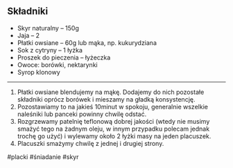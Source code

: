 ## Składniki

-   Skyr naturalny – 150g
-   Jaja – 2
-   Płatki owsiane – 60g lub mąka, np. kukurydziana
-   Sok z cytryny – 1 łyżka
-   Proszek do pieczenia – łyżeczka
-   Owoce: borówki, nektarynki
-   Syrop klonowy

---
1. Płatki owsiane blendujemy na mąkę. Dodajemy do nich pozostałe składniki oprócz borówek i mieszamy na gładką konsystencję. 
2. Pozostawiamy to na jakieś 10minut w spokoju, generalnie wszelkie naleśniki lub panceki powinny chwilę odstać.
3. Rozgrzewamy patelnię teflonową dobrej jakości (wtedy nie musimy smażyć tego na żadnym oleju, w innym przypadku polecam jednak trochę go użyć) i wylewamy około 2 łyżki masy na jeden placuszek.
4. Placuszki smażymy chwilę z jednej i drugiej strony.

#placki #śniadanie #skyr